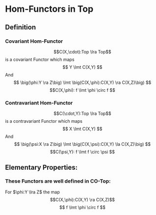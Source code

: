 # Hom-Functors in Top
## Definition
### Covariant Hom-Functor
$$C(X,\cdot):Top \lra Top$$  is a covariant Functor which maps
$$ Y \lmt C(X,Y) $$
And
$$ \big(\phi:Y \ra Z\big) \lmt \big(C(X,\phi):C(X,Y) \ra C(X,Z)\big) $$
$$C(X,\phi): f \lmt \phi \circ f $$

### Contravariant Hom-Functor

$$C(\cdot,Y):Top \lra Top$$  is a contravariant Functor which maps
$$ X \lmt C(X,Y) $$
And
$$ \big(\psi:X \ra Z\big) \lmt \big(C(X,\psi):C(X,Y) \la C(X,Z)\big) $$
$$C(\psi,Y): f \lmt f \circ \psi $$

## Elementary Properties:
### These Functors are well defined in CO-Top:
For $\phi:Y \lra Z$ the map
$$C(X,\phi):C(X,Y) \ra C(X,Z)$$
$$ f \lmt \phi \circ f $$
